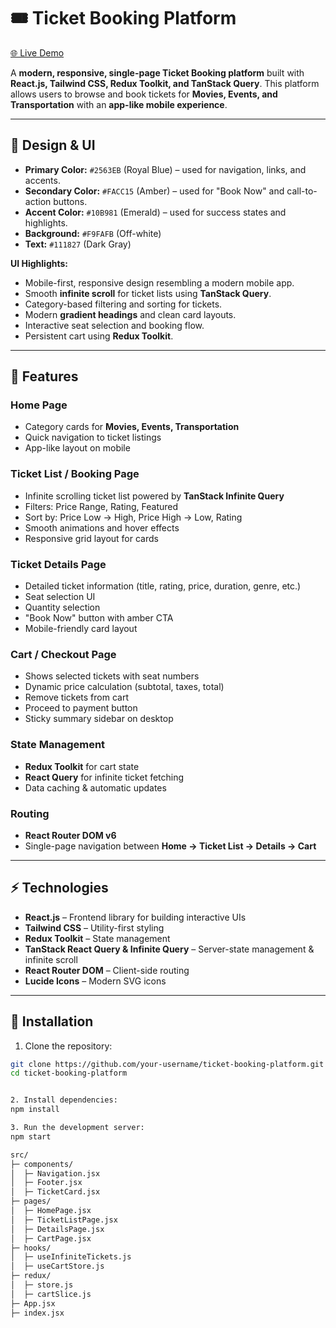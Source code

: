 # 🎟️ Ticket Booking Platform

[🌐 Live Demo](ticket-booking-platform.netlify.app)

A **modern, responsive, single-page Ticket Booking platform** built with **React.js, Tailwind CSS, Redux Toolkit, and TanStack Query**. This platform allows users to browse and book tickets for **Movies, Events, and Transportation** with an **app-like mobile experience**.

---

## 🎨 Design & UI

- **Primary Color:** `#2563EB` (Royal Blue) – used for navigation, links, and accents.  
- **Secondary Color:** `#FACC15` (Amber) – used for "Book Now" and call-to-action buttons.  
- **Accent Color:** `#10B981` (Emerald) – used for success states and highlights.  
- **Background:** `#F9FAFB` (Off-white)  
- **Text:** `#111827` (Dark Gray)

**UI Highlights:**

- Mobile-first, responsive design resembling a modern mobile app.
- Smooth **infinite scroll** for ticket lists using **TanStack Query**.
- Category-based filtering and sorting for tickets.
- Modern **gradient headings** and clean card layouts.
- Interactive seat selection and booking flow.
- Persistent cart using **Redux Toolkit**.

---

## 📱 Features

### Home Page
- Category cards for **Movies, Events, Transportation**
- Quick navigation to ticket listings
- App-like layout on mobile

### Ticket List / Booking Page
- Infinite scrolling ticket list powered by **TanStack Infinite Query**
- Filters: Price Range, Rating, Featured
- Sort by: Price Low → High, Price High → Low, Rating
- Smooth animations and hover effects
- Responsive grid layout for cards

### Ticket Details Page
- Detailed ticket information (title, rating, price, duration, genre, etc.)
- Seat selection UI
- Quantity selection
- "Book Now" button with amber CTA
- Mobile-friendly card layout

### Cart / Checkout Page
- Shows selected tickets with seat numbers
- Dynamic price calculation (subtotal, taxes, total)
- Remove tickets from cart
- Proceed to payment button
- Sticky summary sidebar on desktop

### State Management
- **Redux Toolkit** for cart state
- **React Query** for infinite ticket fetching
- Data caching & automatic updates

### Routing
- **React Router DOM v6**
- Single-page navigation between **Home → Ticket List → Details → Cart**

---

## ⚡ Technologies

- **React.js** – Frontend library for building interactive UIs
- **Tailwind CSS** – Utility-first styling
- **Redux Toolkit** – State management
- **TanStack React Query & Infinite Query** – Server-state management & infinite scroll
- **React Router DOM** – Client-side routing
- **Lucide Icons** – Modern SVG icons

---

## 🚀 Installation

1. Clone the repository:

```bash
git clone https://github.com/your-username/ticket-booking-platform.git
cd ticket-booking-platform


2. Install dependencies:
npm install

3. Run the development server:
npm start

src/
├─ components/
│  ├─ Navigation.jsx
│  ├─ Footer.jsx
│  ├─ TicketCard.jsx
├─ pages/
│  ├─ HomePage.jsx
│  ├─ TicketListPage.jsx
│  ├─ DetailsPage.jsx
│  ├─ CartPage.jsx
├─ hooks/
│  ├─ useInfiniteTickets.js
│  ├─ useCartStore.js
├─ redux/
│  ├─ store.js
│  ├─ cartSlice.js
├─ App.jsx
├─ index.jsx
